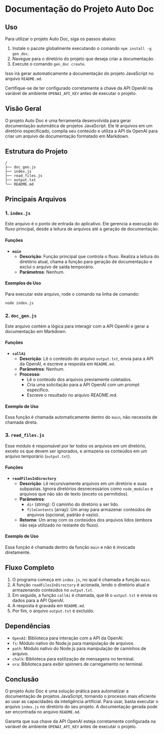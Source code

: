 # Documentação do Projeto Auto Doc

## Uso

Para utilizar o projeto Auto Doc, siga os passos abaixo:

1. Instale o pacote globalmente executando o comando `npm install -g gen_doc`.
2. Navegue para o diretório do projeto que deseja criar a documentação.
3. Execute o comando `gen_doc create`.

Isso irá gerar automaticamente a documentação do projeto JavaScript no arquivo `README.md`.

Certifique-se de ter configurado corretamente a chave da API OpenAI na variável de ambiente `OPENAI_API_KEY` antes de executar o projeto.

## Visão Geral

O projeto Auto Doc é uma ferramenta desenvolvida para gerar documentação automática de projetos JavaScript. Ele lê arquivos em um diretório especificado, compila seu conteúdo e utiliza a API da OpenAI para criar um arquivo de documentação formatado em Markdown.

## Estrutura do Projeto

```
/
├── doc_gen.js
├── index.js
├── read_files.js
├── output.txt
└── README.md
```

## Principais Arquivos

### 1. `index.js`

Este arquivo é o ponto de entrada do aplicativo. Ele gerencia a execução do fluxo principal, desde a leitura de arquivos até a geração de documentação.

#### Funções

- **`main`**
  - **Descrição**: Função principal que controla o fluxo. Realiza a leitura do diretório atual, chama a função para geração de documentação e exclui o arquivo de saída temporário.
  - **Parâmetros**: Nenhum.

#### Exemplos de Uso

Para executar este arquivo, rode o comando na linha de comando:

```bash
node index.js
```

### 2. `doc_gen.js`

Este arquivo contém a lógica para interagir com a API OpenAI e gerar a documentação em Markdown.

#### Funções

- **`callAi`**
  - **Descrição**: Lê o conteúdo do arquivo `output.txt`, envia para a API da OpenAI, e escreve a resposta em `README.md`.
  - **Parâmetros**: Nenhum.
  - **Processo**:
    - Lê o conteúdo dos arquivos previamente coletados.
    - Cria uma solicitação para a API OpenAI com um prompt específico.
    - Escreve o resultado no arquivo README.md.
  
#### Exemplo de Uso

Essa função é chamada automaticamente dentro do `main`, não necessita de chamada direta.

### 3. `read_files.js`

Esse módulo é responsável por ler todos os arquivos em um diretório, exceto os que devem ser ignorados, e armazena os conteúdos em um arquivo temporário (`output.txt`).

#### Funções

- **`readFilesInDirectory`**
  - **Descrição**: Lê recursivamente arquivos em um diretório e suas subpastas. Ignora diretórios desnecessários como `node_modules` e arquivos que não são de texto (exceto os permitidos).
  - **Parâmetros**:
    - `dir` (string): O caminho do diretório a ser lido.
    - `fileContents` (array): Um array para armazenar conteúdos de arquivos (opcional, padrão é vazio).
  - **Retorno**: Um array com os conteúdos dos arquivos lidos (embora não seja utilizado no restante do fluxo).

#### Exemplo de Uso

Essa função é chamada dentro da função `main` e não é invocada diretamente.

## Fluxo Completo

1. O programa começa em `index.js`, no qual é chamada a função `main`.
2. A função `readFilesInDirectory` é acionada, lendo o diretório atual e armazenando conteúdos no `output.txt`.
3. Em seguida, a função `callAi` é chamada, que lê o `output.txt` e envia os dados para a API OpenAI.
4. A resposta é gravada em `README.md`.
5. Por fim, o arquivo `output.txt` é excluído.

## Dependências

- `OpenAI`: Biblioteca para interação com a API da OpenAI.
- `fs`: Módulo nativo do Node.js para manipulação de arquivos.
- `path`: Módulo nativo do Node.js para manipulação de caminhos de arquivo.
- `chalk`: Biblioteca para estilização de mensagens no terminal.
- `ora`: Biblioteca para exibir spinners de carregamento no terminal.

## Conclusão

O projeto Auto Doc é uma solução prática para automatizar a documentação de projetos JavaScript, tornando o processo mais eficiente ao usar as capacidades da inteligência artificial. Para usar, basta executar o arquivo `index.js` no diretório do seu projeto. A documentação gerada pode ser encontrada no arquivo `README.md`. 

Garanta que sua chave da API OpenAI esteja corretamente configurada na variável de ambiente `OPENAI_API_KEY` antes de executar o projeto.